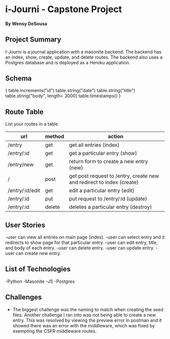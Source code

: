 # i-Journi - Capstone Project
#### By Wensy DeSousa

## Project Summary

I-Journi is a journal application with a masonite backend. The backend has an index, show, create, update, and delete routes. The backend also uses a Postgres database and is deployed as a Heroku application. 

## Schema


{
    table.increments("id")
    table.string("date")
    table.string("title")
    table.string("body", length= 3000)
    table.timestamps()
}

## Route Table

List your routes in a table

| url | method | action |
|-----|--------|--------|
| /entry | get | get all entries (index)|
| /entry/:id | get | get a particular entry (show)|
| /entry/new | get | return form to create a new entry (new)|
| / | post | get post request to /entry, create new and redirect to index (create)|
| /entry/:id/edit | get | edit a particular entry (edit)|
| /entry/:id | put | put request to /entry/:id (update)|
| /entry/:id | delete | deletes a particular entry (destroy)|

## User Stories

-user can view all entries on main page (index).
-user can select entry and it redirects to show page for that particular entry. 
-user can edit entry, title, and body of each entry.
-user can delete entry.
-user can update entry.
-user can create new entry. 


## List of Technologies

-Python 
-Masonite
-JS
-Postgres

## Challenges

- The biggest challenge was the naming to match when creating the seed files. Another challenge I ran into was not being able to create a new entry. This was resolved by viewing the preview error in postman and it showed there was an error with the middleware, which was fixed by exempting the CSFR middleware routes. 
